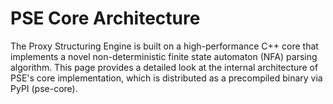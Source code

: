 # PSE Core Architecture

The Proxy Structuring Engine is built on a high-performance C++ core that implements a novel non-deterministic finite state automaton (NFA) parsing algorithm. This page provides a detailed look at the internal architecture of PSE's core implementation, which is distributed as a precompiled binary via PyPI (pse-core).
